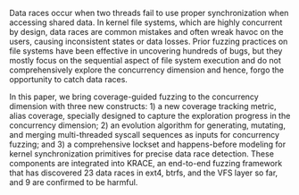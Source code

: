 Data races occur when two threads fail to use proper synchronization
when accessing shared data.  In kernel file systems, which are highly
concurrent by design, data races are common mistakes and often wreak
havoc on the users, causing inconsistent states or data losses.  Prior
fuzzing practices on file systems have been effective in uncovering
hundreds of bugs, but they mostly focus on the sequential aspect of file
system execution and do not comprehensively explore the concurrency
dimension and hence, forgo the opportunity to catch data races.

In this paper, we bring coverage-guided fuzzing to the concurrency
dimension with three new constructs: 1) a new coverage tracking metric,
alias coverage, specially designed to capture the exploration progress
in the concurrency dimension; 2) an evolution algorithm for generating,
mutating, and merging multi-threaded syscall sequences as inputs for
concurrency fuzzing; and 3) a comprehensive lockset and happens-before
modeling for kernel synchronization primitives for precise data race
detection.  These components are integrated into KRACE, an end-to-end
fuzzing framework that has discovered 23 data races in ext4, btrfs, and
the VFS layer so far, and 9 are confirmed to be harmful.
